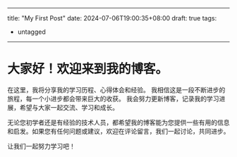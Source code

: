 
---
title: "My First Post" 
date: 2024-07-06T19:00:35+08:00
draft: true
tags:
  - untagged
---

# 大家好！欢迎来到我的博客。

在这里，我将分享我的学习历程、心得体会和经验。 我相信这是一段不断进步的旅程，每一个小进步都会带来巨大的收获。 我会努力更新博客，记录我的学习进展，希望与大家一起交流、学习和成长。

无论您初学者还是有经验的技术人员，都希望我的博客能为您提供一些有用的信息和启发。如果您有任何问题或建议，欢迎在评论留言，我们一起讨论，共同进步。

让我们一起努力学习吧！
